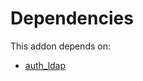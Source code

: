# Dependencies

This addon depends on:

- [auth_ldap](https://github.com/bringout/oca-ocb-security/tree/04eb178cd56ee1917e52a417efa0c0bc26578372/odoo-bringout-oca-ocb-auth_ldap)
